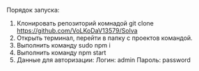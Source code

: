 Порядок запуска:
1) Клонировать репозиторий комнадой git clone https://github.com/VoLKoDaV13579/Solva
2) Открыть терминал, перейти в папку с проектов командой.
3) Выполнить команду sudo npm i
4) Выполнить команду npm start
5) Данные для авторизации:
   Логин: admin
   Пароль: password
